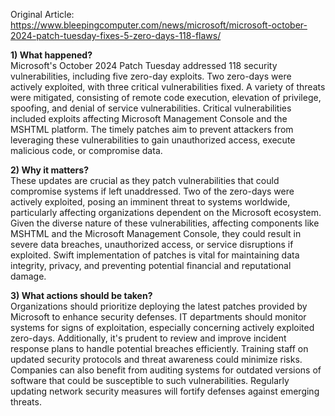 Original Article: https://www.bleepingcomputer.com/news/microsoft/microsoft-october-2024-patch-tuesday-fixes-5-zero-days-118-flaws/

**1) What happened?**  
Microsoft's October 2024 Patch Tuesday addressed 118 security vulnerabilities, including five zero-day exploits. Two zero-days were actively exploited, with three critical vulnerabilities fixed. A variety of threats were mitigated, consisting of remote code execution, elevation of privilege, spoofing, and denial of service vulnerabilities. Critical vulnerabilities included exploits affecting Microsoft Management Console and the MSHTML platform. The timely patches aim to prevent attackers from leveraging these vulnerabilities to gain unauthorized access, execute malicious code, or compromise data.

**2) Why it matters?**  
These updates are crucial as they patch vulnerabilities that could compromise systems if left unaddressed. Two of the zero-days were actively exploited, posing an imminent threat to systems worldwide, particularly affecting organizations dependent on the Microsoft ecosystem. Given the diverse nature of these vulnerabilities, affecting components like MSHTML and the Microsoft Management Console, they could result in severe data breaches, unauthorized access, or service disruptions if exploited. Swift implementation of patches is vital for maintaining data integrity, privacy, and preventing potential financial and reputational damage.

**3) What actions should be taken?**  
Organizations should prioritize deploying the latest patches provided by Microsoft to enhance security defenses. IT departments should monitor systems for signs of exploitation, especially concerning actively exploited zero-days. Additionally, it's prudent to review and improve incident response plans to handle potential breaches efficiently. Training staff on updated security protocols and threat awareness could minimize risks. Companies can also benefit from auditing systems for outdated versions of software that could be susceptible to such vulnerabilities. Regularly updating network security measures will fortify defenses against emerging threats.